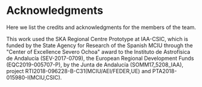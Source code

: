 # Acknowledgments

Here we list the credits and acknowledgments for the members of the team.

This work used the SKA Regional Centre Prototype at IAA-CSIC, which is funded by the State Agency for Research of the Spanish MCIU through the "Center of Excellence Severo Ochoa" award to the Instituto de Astrofísica de Andalucía (SEV-2017-0709), the European Regional Development Funds (EQC2019-005707-P), by the Junta de Andalucía (SOMM17_5208_IAA), project RTI2018-096228-B-C31(MCIU/AEI/FEDER,UE) and PTA2018-015980-I(MCIU,CSIC).






